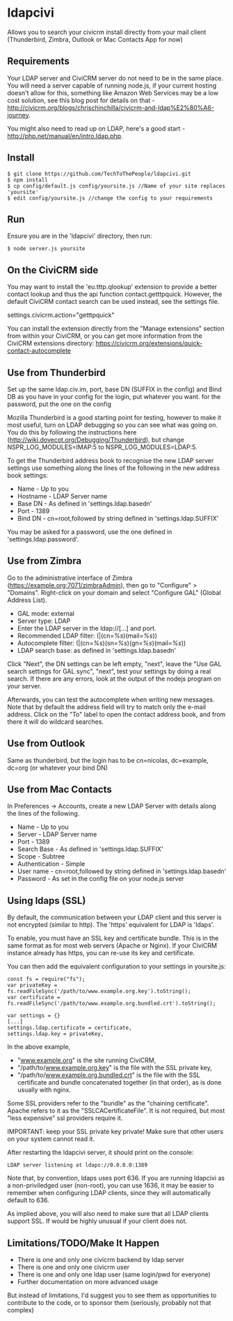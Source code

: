 ldapcivi
========

Allows you to search your civicrm install directly from your mail client (Thunderbird, Zimbra, Outlook or Mac Contacts App for now)


Requirements
-------

Your LDAP server and CiviCRM server do not need to be in the same place. You will need a server capable of running node.js, if your current hosting doesn't allow for this, something like Amazon Web Services may be a low cost solution, see this blog post for details on that - http://civicrm.org/blogs/chrischinchilla/civicrm-and-ldap%E2%80%A6-journey.

You might also need to read up on LDAP, here's a good start - http://php.net/manual/en/intro.ldap.php.


Install
-------

    $ git clone https://github.com/TechToThePeople/ldapcivi.git
    $ npm install
    $ cp config/default.js config/yoursite.js //Name of your site replaces 'yoursite'
    $ edit config/yoursite.js //change the config to your requirements

Run
-------

Ensure you are in the 'ldapcivi' directory, then run:

    $ node server.js yoursite


On the CiviCRM side
-------
You may want to install the 'eu.tttp.qlookup' extension to provide a better contact lookup and thus the api function contact.getttpquick. However, the default CiviCRM contact search can be used instead, see the settings file.

settings.civicrm.action="getttpquick"

You can install the extension directly from the "Manage extensions" section from within your CiviCRM, or you can get more information from the CiviCRM extensions directory: https://civicrm.org/extensions/quick-contact-autocomplete


Use from Thunderbird
-------
Set up the same ldap.civ.im, port, base DN (SUFFIX in the config) and Bind DB as you have in your config
for the login, put whatever you want. for the password, put the one on the config

Mozilla Thunderbird is a good starting point for testing, however to make it most useful, turn on LDAP debugging so you can see what was going on. You do this by following the instructions here (http://wiki.dovecot.org/Debugging/Thunderbird), but change NSPR_LOG_MODULES=IMAP:5 to NSPR_LOG_MODULES=LDAP:5.

To get the Thunderbird address book to recognise the new LDAP server settings use something along the lines of the following in the new address book settings:

* Name - Up to you
* Hostname - LDAP Server name
* Base DN - As defined in 'settings.ldap.basedn'
* Port - 1389
* Bind DN - cn=root,followed by string defined in 'settings.ldap.SUFFIX'

You may be asked for a password, use the one defined in 'settings.ldap.password'.

Use from Zimbra
---------------

Go to the administrative interface of Zimbra (https://example.org:7071/zimbraAdmin),
then go to "Configure" > "Domains". Right-click on your domain and select "Configure
GAL" (Global Address List).

* GAL mode: external
* Server type: LDAP
* Enter the LDAP server in the ldap://[...] and port.
* Recommended LDAP filter: (|(cn=*%s*)(mail=*%s*))
* Autocomplete filter: (|(cn=*%s*)(sn=*%s*)(gn=*%s*)(mail=*%s*))
* LDAP search base: as defined in 'settings.ldap.basedn'

Click "Next", the DN settings can be left empty, "next", leave the "Use GAL
search settings for GAL sync", "next", test your settings by doing a real
search. If there are any errors, look at the output of the nodejs program on
your server.

Afterwards, you can test the autocomplete when writing new messages. Note that
by default the address field will try to match only the e-mail address.
Click on the "To" label to open the contact address book, and from there it
will do wildcard searches.

Use from Outlook
-------
Same as thunderbird, but the login has to be 
cn=nicolas, dc=example, dc=org (or whatever your bind DN)


Use from Mac Contacts
-------
In Preferences -> Accounts, create a new LDAP Server with details along the lines of the following.

* Name - Up to you
* Server - LDAP Server name
* Port - 1389
* Search Base - As defined in 'settings.ldap.SUFFIX'
* Scope - Subtree
* Authentication - Simple
* User name - cn=root,followed by string defined in 'settings.ldap.basedn'
* Password - As set in the config file on your node.js server


Using ldaps (SSL)
-----------------

By default, the communication between your LDAP client and this server is
not encrypted (similar to http). The 'https' equivalent for LDAP is 'ldaps'.

To enable, you must have an SSL key and certificate bundle. This is in the
same format as for most web servers (Apache or Nginx). If your CiviCRM instance
already has https, you can re-use its key and certificate.

You can then add the equivalent configuration to your settings in yoursite.js:

    const fs = require("fs");
    var privateKey = fs.readFileSync('/path/to/www.example.org.key').toString();
    var certificate = fs.readFileSync('/path/to/www.example.org.bundled.crt').toString();

    var settings = {}
    [...]
    settings.ldap.certificate = certificate,
    settings.ldap.key = privateKey,

In the above example,

* "www.example.org" is the site running CiviCRM,
* "/path/to/www.example.org.key" is the file with the SSL private key,
* "/path/to/www.example.org.bundled.crt" is the file with the SSL certificate
  and bundle concatenated together (in that order), as is done usually with nginx.

Some SSL providers refer to the "bundle" as the "chaining certificate".
Apache refers to it as the "SSLCACertificateFile". It is not required, but
most "less expensive" ssl providers require it.

IMPORTANT: keep your SSL private key private! Make sure that other users on your
system cannot read it.

After restarting the ldapcivi server, it should print on the console:

    LDAP server listening at ldaps://0.0.0.0:1389

Note that, by convention, ldaps uses port 636. If you are running ldapcivi as a
non-priviledged user (non-root), you can use 1636, it may be easier to remember
when configuring LDAP clients, since they will automatically default to 636.

As implied above, you will also need to make sure that all LDAP clients support
SSL. If would be highly unusual if your client does not.


Limitations/TODO/Make It Happen
-------
- There is one and only one civicrm backend by ldap server
- There is one and only one civicrm user
- There is one and only one ldap user (same login/pwd for everyone)
- Further documentation on more advanced usage


But instead of limitations, I'd suggest you to see them as opportunities to contribute to the code, or to sponsor them (seriously, probably not that complex)


